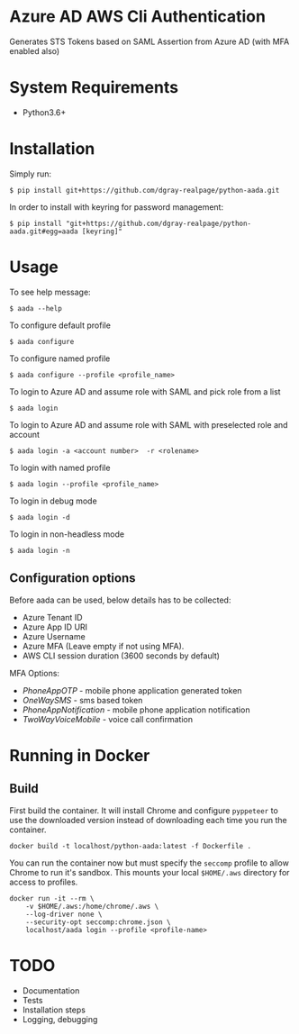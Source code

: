 # Azure AD AWS Cli Authentication

Generates STS Tokens based on SAML Assertion from Azure AD (with MFA enabled also)


# System Requirements

* Python3.6+

# Installation

Simply run:

    $ pip install git+https://github.com/dgray-realpage/python-aada.git

In order to install with keyring for password management:

    $ pip install "git+https://github.com/dgray-realpage/python-aada.git#egg=aada [keyring]"

# Usage

To see help message:

    $ aada --help

To configure default profile

    $ aada configure

To configure named profile

    $ aada configure --profile <profile_name>

To login to Azure AD and assume role with SAML and pick role from a list

    $ aada login

To login to Azure AD and assume role with SAML with preselected role and account

    $ aada login -a <account number>  -r <rolename>

To login with named profile

    $ aada login --profile <profile_name>

To login in debug mode

    $ aada login -d

To login in non-headless mode

    $ aada login -n

## Configuration options
Before aada can be used, below details has to be collected:

* Azure Tenant ID
* Azure App ID URI
* Azure Username
* Azure MFA (Leave empty if not using MFA).
* AWS CLI session duration (3600 seconds by default)

MFA Options:
* *PhoneAppOTP* - mobile phone application generated token
* *OneWaySMS* - sms based token
* *PhoneAppNotification* - mobile phone application notification
* *TwoWayVoiceMobile* - voice call confirmation

# Running in Docker

## Build

First build the container. It will install Chrome and configure `pyppeteer` to
use the downloaded version instead of downloading each time you run the
container.

```
docker build -t localhost/python-aada:latest -f Dockerfile .
```

You can run the container now but must specify the `seccomp` profile to allow
Chrome to run it's sandbox. This mounts your local `$HOME/.aws` directory for
access to profiles.

```
docker run -it --rm \
    -v $HOME/.aws:/home/chrome/.aws \
    --log-driver none \
    --security-opt seccomp:chrome.json \
    localhost/aada login --profile <profile-name>
```

# TODO

* Documentation
* Tests
* Installation steps
* Logging, debugging

